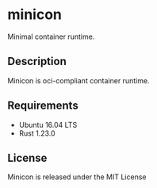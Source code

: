 # minicon
Minimal container runtime. 

## Description
Minicon is oci-compliant container runtime.

## Requirements
* Ubuntu 16.04 LTS
* Rust 1.23.0

## License
Minicon is released under the MIT License
